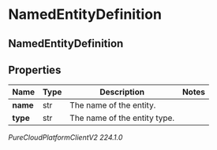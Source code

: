 # NamedEntityDefinition

## NamedEntityDefinition

## Properties

|Name | Type | Description | Notes|
|------------ | ------------- | ------------- | -------------|
| **name** | str | The name of the entity. | |
| **type** | str | The name of the entity type. | |



_PureCloudPlatformClientV2 224.1.0_
